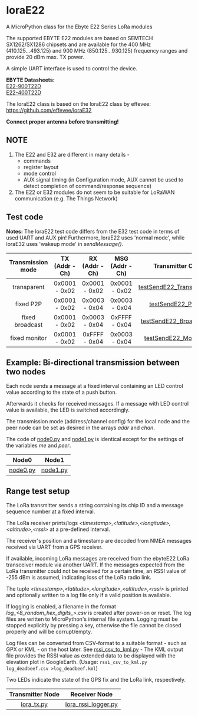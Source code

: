 # loraE22
A MicroPython class for the Ebyte E22 Series LoRa modules

The supported EBYTE E22 modules are based on SEMTECH SX1262/SX1286 chipsets and are available for the 
400 MHz (410.125...493.125) and
900 MHz (850.125...930.125) frequency ranges and provide 20 dBm max. TX power.  

A simple UART interface is used to control the device.

**EBYTE Datasheets:**<br>
[E22-900T22D](https://www.ebyte.com/en/product-view-news.html?id=1117)<br>
[E22-400T22D](https://www.ebyte.com/en/product-view-news.html?id=922)


The loraE22 class is based on the loraE22 class by effevee:
https://github.com/effevee/loraE32

**Connect proper antenna before transmitting!**

## NOTE

1. The E22 and E32 are different in many details - 
   - commands
   - register layout
   - mode control
   - AUX signal timing (in Configuration mode, AUX cannot be used to detect completion of command/response sequence)
2. The E22 or E32 modules do not seem to be suitable for LoRaWAN communication
   (e.g. The Things Network)

## Test code
**Notes:** The loraE22 test code differs from the E32 test code in terms of used UART and AUX pin! Furthermore, loraE22 uses 'normal mode', while loraE32 uses 'wakeup mode' in *sendMessage()*. 

Transmission mode | TX (Addr - Ch) | RX (Addr - Ch) | MSG (Addr - Ch) | Transmitter Code | Receiver Code
:---: | :------: | :------: | :------: | :----: | :----:
|transparent|0x0001 - 0x02|0x0001 - 0x02|0x0001 - 0x02|[testSendE22_Transparent.py](examples/testSendE22_Transparent.py)|[testRecvE22_Transparent.py](examples/testRecvE22_Transparent.py)
|fixed P2P|0x0001 - 0x02|0x0003 - 0x04|0x0003 - 0x04|[testSendE22_P2P.py](examples/testSendE22_P2P.py)|[testRecvE22_P2P.py](examples/testRecvE22_P2P.py)
|fixed broadcast|0x0001 - 0x02|0x0003 - 0x04|0xFFFF - 0x04|[testSendE22_Broadcast.py](examples/testSendE22_Broadcast.py)|[testRecvE22_Broadcast.py](examples/testRecvE22_Broadcast.py)
|fixed monitor|0x0001 - 0x02|0xFFFF - 0x04|0x0003 - 0x04|[testSendE22_Monitor.py](examples/testSendE22_Monitor.py)|[testRecvE22_Monitor.py](examples/testRecvE22_Monitor.py)

## Example: Bi-directional transmission between two nodes

Each node sends a message at a fixed interval containing an LED control 
value according to the state of a push button.

Afterwards it checks for received messages. If a message with LED control
value is available, the LED is switched accordingly.

The transmission mode (address/channel config) for the local node and the
peer node can be set as desired in the arrays *addr* and *chan*.

The code of [node0.py](examples/node0.py) and [node1.py](examples/node1.py) is identical except for the settings of
the variables *me* and *peer*.

Node0 | Node1
:---: | :---: 
[node0.py](examples/node0.py)|[node1.py](examples/node1.py)

## Range test setup

The LoRa transmitter sends a string containing its chip ID and a message sequence number at a fixed interval. 

The LoRa receiver prints/logs _\<timestamp\>,\<latitude\>,\<longitude\>,\<altitude\>,\<rssi\>_ at a pre-defined interval.

The receiver's position and a timestamp are decoded from NMEA messages received via UART from a GPS receiver.

If available, incoming LoRa messages are received from the ebyteE22 LoRa transceiver module via another UART.
If the messages expected from the LoRa transmitter could not be received for a certain time, an RSSI value of
-255 dBm is assumed, indicating loss of the LoRa radio link.

The tuple _\<timestamp\>,\<latitude\>,\<longitude\>,\<altitude\>,\<rssi\>_ is printed and optionally written to a log file
only if a valid position is available.

If logging is enabled, a filename in the format *log_\<8_random_hex_digits_\>.csv* is created after power-on or reset.
The log files are written to MicroPython's internal file system. Logging must be stopped explicitly by pressing a key, otherwise the 
file cannot be closed properly and will be corrupt/empty.

Log files can be converted from CSV-format to a suitable format - such as GPX or KML - on the host later.
See [rssi_csv_to_kml.py](range_test/rssi_csv_to_kml.py) - The KML output file provides the RSSI value as extended data to be
displayed with the elevation plot in GoogleEarth. (Usage: `rssi_csv_to_kml.py log_deadbeef.csv >log_deadbeef.kml`)

Two LEDs indicate the state of the GPS fix and the LoRa link, respectively.

Transmitter Node | Receiver Node
:---: | :---: 
[lora_tx.py](range_test/lora_tx.py)|[lora_rssi_logger.py](range_test/lora_rssi_logger.py)
